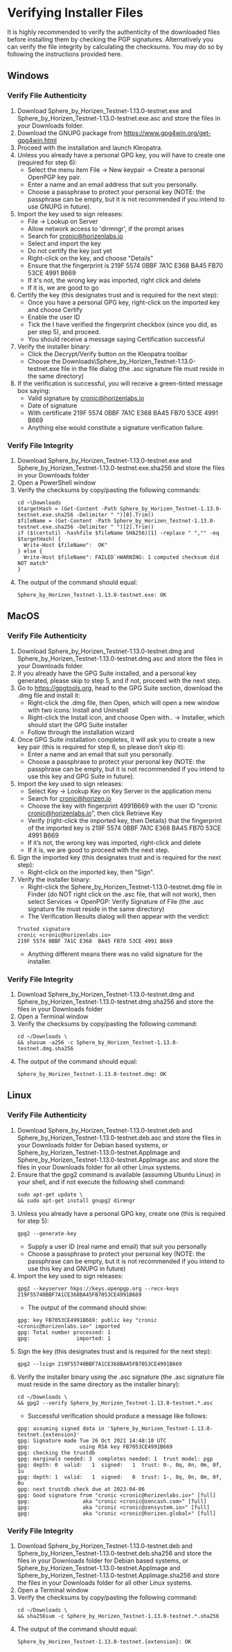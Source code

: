 # Verifying Installer Files

It is highly recommended to verify the authenticity of the downloaded files before installing them by checking the PGP signatures. Alternatively you can verify the file integrity by calculating the checksums. You may do so by following the instructions provided here.

## Windows
### Verify File Authenticity
1. Download Sphere_by_Horizen_Testnet-1.13.0-testnet.exe and Sphere_by_Horizen_Testnet-1.13.0-testnet.exe.asc and store the files in your Downloads folder.
2. Download the GNUPG package from https://www.gpg4win.org/get-gpg4win.html
3. Proceed with the installation and launch Kleopatra.
4. Unless you already have a personal GPG key, you will have to create one (required for step 6):
    - Select the menu item File -> New keypair -> Create a personal OpenPGP key pair.
    - Enter a name and an email address that suit you personally.
    - Choose a passphrase to protect your personal key (NOTE: the passphrase can be empty, but it is not recommended if you intend to use GNUPG in future).
5. Import the key used to sign releases:
    - File -> Lookup on Server
    - Allow network access to 'dirmngr', if the prompt arises
    - Search for cronic@horizenlabs.io
    - Select and import the key
    - Do not certify the key just yet
    - Right-click on the key, and choose "Details"
    - Ensure that the fingerprint is 219F 5574 0BBF 7A1C E368  BA45 FB70 53CE 4991 B669
    - If it's not, the wrong key was imported, right click and delete
    - If it is, we are good to go
6. Certify the key (this designates trust and is required for the next step):
    - Once you have a personal GPG key, right-click on the imported key and choose Certify
    - Enable the user ID
    - Tick the I have verified the fingerprint checkbox (since you did, as per step 5), and proceed.
    - You should receive a message saying Certification successful
7. Verify the installer binary:
    - Click the Decrypt/Verify button on the Kleopatra toolbar
    - Choose the Downloads\Sphere_by_Horizen_Testnet-1.13.0-testnet.exe file in the file dialog (the .asc signature file must reside in the same directory)
8. If the verification is successful, you will receive a green-tinted message box saying:
    - Valid signature by cronic@horizenlabs.io
    - Date of signature
    - With certificate 219F 5574 0BBF 7A1C E368 BA45 FB70 53CE 4991 B669
    - Anything else would constitute a signature verification failure.
### Verify File Integrity
1. Download Sphere_by_Horizen_Testnet-1.13.0-testnet.exe and Sphere_by_Horizen_Testnet-1.13.0-testnet.exe.sha256 and store the files in your Downloads folder
2. Open a PowerShell window
3. Verify the checksums by copy/pasting the following commands:
    ```
    cd ~\Downloads
    $targetHash = (Get-Content -Path Sphere_by_Horizen_Testnet-1.13.0-testnet.exe.sha256 -Delimiter " ")[0].Trim()
    $fileName = (Get-Content -Path Sphere_by_Horizen_Testnet-1.13.0-testnet.exe.sha256 -Delimiter " ")[2].Trim()
    if ($(certutil -hashfile $fileName SHA256)[1] -replace " ","" -eq $targetHash) {
      Write-Host $fileName":  OK"
    } else {
      Write-Host $fileName": FAILED`nWARNING: 1 computed checksum did NOT match"
    }
    
    ```
4. The output of the command should equal:
    ```
    Sphere_by_Horizen_Testnet-1.13.0-testnet.exe: OK
    ```

## MacOS
### Verify File Authenticity
1. Download Sphere_by_Horizen_Testnet-1.13.0-testnet.dmg and Sphere_by_Horizen_Testnet-1.13.0-testnet.dmg.asc and store the files in your Downloads folder.
2. If you already have the GPG Suite installed, and a personal key generated, please skip to step 5, and if not, proceed with the next step.
3. Go to https://gpgtools.org, head to the GPG Suite section, download the .dmg file and install it:
    - Right-click the .dmg file, then Open, which will open a new window with two icons: Install and Uninstall
    - Right-click the Install icon, and choose Open with.. -> Installer, which should start the GPG Suite installer
    - Follow through the installation wizard
4. Once GPG Suite installation completes, it will ask you to create a new key pair (this is required for step 6, so please don’t skip it):
    - Enter a name and an email that suit you personally.
    - Choose a passphrase to protect your personal key (NOTE: the passphrase can be empty, but it is not recommended if you intend to use this key and GPG Suite in future).
5. Import the key used to sign releases:
    - Select Key -> Lookup Key on Key Server in the application menu
    - Search for cronic@horizen.io
    - Choose the key with fingerprint 4991B669 with the user ID "cronic <cronic@horizenlabs.io>", then click Retrieve Key
    - Verify (right-click the imported key, then Details) that the fingerprint of the imported key is 219F 5574 0BBF 7A1C E368 BA45 FB70 53CE 4991 B669
    - If it’s not, the wrong key was imported, right-click and delete
    - If it is, we are good to proceed with the next step.
6. Sign the imported key (this designates trust and is required for the next step):
    - Right-click on the imported key, then "Sign".
7. Verify the installer binary:
    - Right-click the Sphere_by_Horizen_Testnet-1.13.0-testnet.dmg file in Finder (do NOT right click on the .asc file, that will not work), then select Services -> OpenPGP: Verify Signature of File (the .asc signature file must reside in the same directory)
    - The Verification Results dialog will then appear with the verdict:
    ```
    Trusted signature
    cronic <cronic@horizenlabs.io>
    219F 5574 0BBF 7A1C E368  BA45 FB70 53CE 4991 B669
    ```
    - Anything different means there was no valid signature for the installer.
### Verify File Integrity
1. Download Sphere_by_Horizen_Testnet-1.13.0-testnet.dmg and Sphere_by_Horizen_Testnet-1.13.0-testnet.dmg.sha256 and store the files in your Downloads folder
2. Open a Terminal window
3. Verify the checksums by copy/pasting the following command:
    ```
    cd ~/Downloads \
    && shasum -a256 -c Sphere_by_Horizen_Testnet-1.13.0-testnet.dmg.sha256
    
    ```
4. The output of the command should equal:
    ```
    Sphere_by_Horizen_Testnet-1.13.0-testnet.dmg: OK
    ```

## Linux
### Verify File Authenticity
1. Download Sphere_by_Horizen_Testnet-1.13.0-testnet.deb and Sphere_by_Horizen_Testnet-1.13.0-testnet.deb.asc and store the files in your Downloads folder for Debian based systems, or Sphere_by_Horizen_Testnet-1.13.0-testnet.AppImage and Sphere_by_Horizen_Testnet-1.13.0-testnet.AppImage.asc and store the files in your Downloads folder for all other Linux systems.
2. Ensure that the gpg2 command is available (assuming Ubuntu Linux) in your shell, and if not execute the following shell command:
    ```
    sudo apt-get update \
    && sudo apt-get install gnupg2 dirmngr
    ```
3. Unless you already have a personal GPG key, create one (this is required for step 5):
    ```
    gpg2 --generate-key
    ```
    - Supply a user ID (real name and email) that suit you personally
    - Choose a passphrase to protect your personal key (NOTE: the passphrase can be empty, but it is not recommended if you intend to use this key and GNUPG in future)
4. Import the key used to sign releases:
    ```
    gpg2 --keyserver hkps://keys.openpgp.org --recv-keys 219F55740BBF7A1CE368BA45FB7053CE4991B669
    ```
    - The output of the command should show:
    ```
    gpg: key FB7053CE4991B669: public key "cronic <cronic@horizenlabs.io>" imported
    gpg: Total number processed: 1
    gpg:               imported: 1
    ```
5. Sign the key (this designates trust and is required for the next step):
    ```
    gpg2 --lsign 219F55740BBF7A1CE368BA45FB7053CE4991B669
    ```
6. Verify the installer binary using the .asc signature (the .asc signature file must reside in the same directory as the installer binary):
    ```
    cd ~/Downloads \
    && gpg2 --verify Sphere_by_Horizen_Testnet-1.13.0-testnet.*.asc
    ```
    - Successful verification should produce a message like follows:
    ```
    gpg: assuming signed data in 'Sphere_by_Horizen_Testnet-1.13.0-testnet.{extension}'
    gpg: Signature made Tue 26 Oct 2021 14:48:10 UTC
    gpg:                using RSA key FB7053CE4991B669
    gpg: checking the trustdb
    gpg: marginals needed: 3  completes needed: 1  trust model: pgp
    gpg: depth: 0  valid:   1  signed:   1  trust: 0-, 0q, 0n, 0m, 0f, 1u
    gpg: depth: 1  valid:   1  signed:   0  trust: 1-, 0q, 0n, 0m, 0f, 0u
    gpg: next trustdb check due at 2023-04-06
    gpg: Good signature from "cronic <cronic@horizenlabs.io>" [full]
    gpg:                 aka "cronic <cronic@zencash.com>" [full]
    gpg:                 aka "cronic <cronic@zensystem.io>" [full]
    gpg:                 aka "cronic <cronic@horizen.global>" [full]
    ```
### Verify File Integrity
1. Download Sphere_by_Horizen_Testnet-1.13.0-testnet.deb and Sphere_by_Horizen_Testnet-1.13.0-testnet.deb.sha256 and store the files in your Downloads folder for Debian based systems, or Sphere_by_Horizen_Testnet-1.13.0-testnet.AppImage and Sphere_by_Horizen_Testnet-1.13.0-testnet.AppImage.sha256 and store the files in your Downloads folder for all other Linux systems.
2. Open a Terminal window
3. Verify the checksums by copy/pasting the following command:
    ```
    cd ~/Downloads \
    && sha256sum -c Sphere_by_Horizen_Testnet-1.13.0-testnet.*.sha256
    
    ```
4. The output of the command should equal:
    ```
    Sphere_by_Horizen_Testnet-1.13.0-testnet.{extension}: OK
    ```
